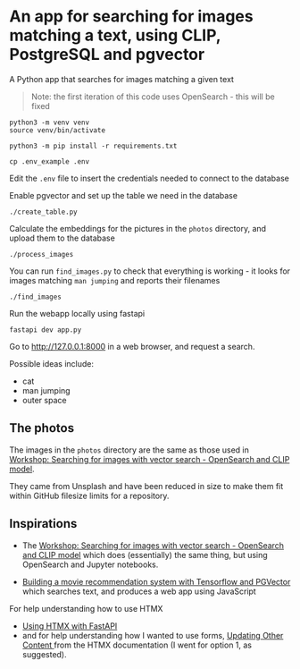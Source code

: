 # An app for searching for images matching a text, using CLIP, PostgreSQL and pgvector

A Python app that searches for images matching a given text



> Note: the first iteration of this code uses OpenSearch - this will be fixed


```shell
python3 -m venv venv
source venv/bin/activate
```

```shell
python3 -m pip install -r requirements.txt
```


```shell
cp .env_example .env
```

Edit the `.env` file to insert the credentials needed to connect to the database

Enable pgvector and set up the table we need in the database
```shell
./create_table.py
```

Calculate the embeddings for the pictures in the `photos` directory, and
upload them to the database
```shell
./process_images
```

You can run `find_images.py` to check that everything is working - it looks
for images matching `man jumping` and reports their filenames
```shell
./find_images
```

Run the webapp locally using fastapi
```shell
fastapi dev app.py
```

Go to http://127.0.0.1:8000 in a web browser, and request a search.

Possible ideas include:
* cat
* man jumping
* outer space

## The photos

The images in the `photos` directory are the same as those used in [Workshop: Searching for images with vector search - OpenSearch and CLIP model](https://github.com/Aiven-Labs/workshop-multimodal-search-CLIP-OpenSearch).

They came from Unsplash and have been reduced in size to make them fit within
GitHub filesize limits for a repository.


## Inspirations

* The [Workshop: Searching for images with vector search - OpenSearch and CLIP
  model](https://github.com/Aiven-Labs/workshop-multimodal-search-CLIP-OpenSearch)
  which does (essentially) the same thing, but using OpenSearch and Jupyter
  notebooks.

* [Building a movie recommendation system with Tensorflow and
  PGVector](https://github.com/Aiven-Labs/pgvector-tensorflow-movie-recommendations-workshop)
  which searches text, and produces a web app using JavaScript

For help understanding how to use HTMX
* [Using HTMX with FastAPI](https://testdriven.io/blog/fastapi-htmx/)
* and for help understanding how I wanted to use forms, [Updating Other Content
](https://htmx.org/examples/update-other-content/) from the HTMX documentation
(I went for option 1, as suggested).
